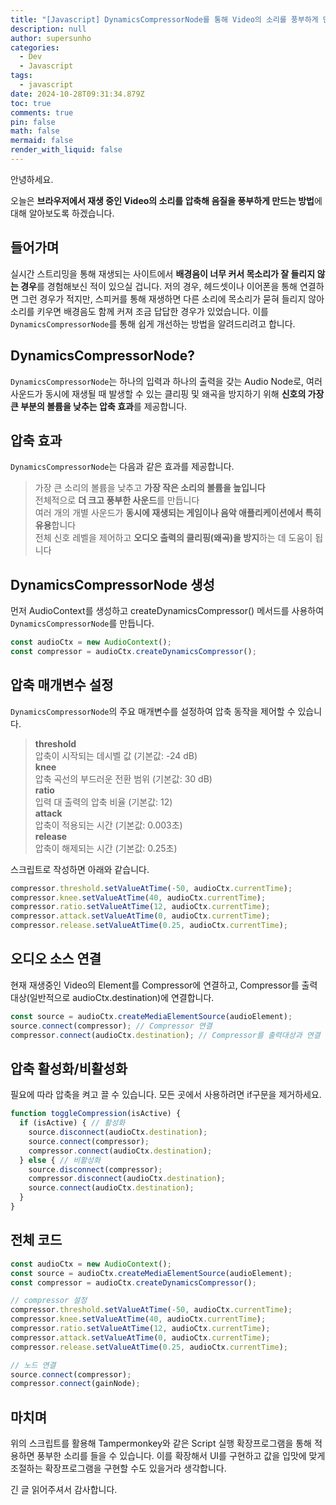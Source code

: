 ```yaml
---
title: "[Javascript] DynamicsCompressorNode를 통해 Video의 소리를 풍부하게 만들기"
description: null
author: supersunho
categories:
  - Dev
  - Javascript
tags:
  - javascript
date: 2024-10-28T09:31:34.879Z
toc: true
comments: true
pin: false
math: false
mermaid: false
render_with_liquid: false
---
```

안녕하세요.

오늘은 **브라우저에서 재생 중인 Video의 소리를 압축해 음질을 풍부하게 만드는 방법**에 대해 알아보도록 하겠습니다.

## 들어가며
실시간 스트리밍을 통해 재생되는 사이트에서 **배경음이 너무 커서 목소리가 잘 들리지 않는 경우**를 경험해보신 적이 있으실 겁니다. 저의 경우, 헤드셋이나 이어폰을 통해 연결하면 그런 경우가 적지만, 스피커를 통해 재생하면 다른 소리에 목소리가 묻혀 들리지 않아 소리를 키우면 배경음도 함께 커져 조금 답답한 경우가 있었습니다. 이를 `DynamicsCompressorNode`를 통해 쉽게 개선하는 방법을 알려드리려고 합니다.

## DynamicsCompressorNode?
`DynamicsCompressorNode`는 하나의 입력과 하나의 출력을 갖는 Audio Node로, 여러 사운드가 동시에 재생될 때 발생할 수 있는 클리핑 및 왜곡을 방지하기 위해 **신호의 가장 큰 부분의 볼륨을 낮추는 압축 효과**를 제공합니다. 

## 압축 효과
`DynamicsCompressorNode`는 다음과 같은 효과를 제공합니다.
>가장 큰 소리의 볼륨을 낮추고 **가장 작은 소리의 볼륨을 높입니다**
<br />전체적으로 **더 크고 풍부한 사운드**를 만듭니다
<br />여러 개의 개별 사운드가 **동시에 재생되는 게임이나 음악 애플리케이션에서 특히 유용**합니다
<br />전체 신호 레벨을 제어하고 **오디오 출력의 클리핑(왜곡)을 방지**하는 데 도움이 됩니다

## DynamicsCompressorNode 생성
먼저 AudioContext를 생성하고 createDynamicsCompressor() 메서드를 사용하여 `DynamicsCompressorNode`를 만듭니다.
```javascript
const audioCtx = new AudioContext();
const compressor = audioCtx.createDynamicsCompressor();
```

## 압축 매개변수 설정
`DynamicsCompressorNode`의 주요 매개변수를 설정하여 압축 동작을 제어할 수 있습니다.
>**threshold**
<br/>압축이 시작되는 데시벨 값 (기본값: -24 dB)
<br/>**knee**
<br/>압축 곡선의 부드러운 전환 범위 (기본값: 30 dB)
<br/>**ratio**
<br/>입력 대 출력의 압축 비율 (기본값: 12)
<br/>**attack**
<br/>압축이 적용되는 시간 (기본값: 0.003초)
<br/>**release**
<br/>압축이 해제되는 시간 (기본값: 0.25초)

스크립트로 작성하면 아래와 같습니다.
```javascript
compressor.threshold.setValueAtTime(-50, audioCtx.currentTime);
compressor.knee.setValueAtTime(40, audioCtx.currentTime);
compressor.ratio.setValueAtTime(12, audioCtx.currentTime);
compressor.attack.setValueAtTime(0, audioCtx.currentTime);
compressor.release.setValueAtTime(0.25, audioCtx.currentTime);
```

## 오디오 소스 연결
현재 재생중인 Video의 Element를 Compressor에 연결하고, Compressor를 출력 대상(일반적으로 audioCtx.destination)에 연결합니다.
```javascript
const source = audioCtx.createMediaElementSource(audioElement);
source.connect(compressor); // Compressor 연결
compressor.connect(audioCtx.destination); // Compressor를 출력대상과 연결
```

## 압축 활성화/비활성화
필요에 따라 압축을 켜고 끌 수 있습니다. 모든 곳에서 사용하려면 if구문을 제거하세요.
```javascript
function toggleCompression(isActive) {
  if (isActive) { // 활성화
    source.disconnect(audioCtx.destination);
    source.connect(compressor);
    compressor.connect(audioCtx.destination);
  } else { // 비활성화
    source.disconnect(compressor);
    compressor.disconnect(audioCtx.destination);
    source.connect(audioCtx.destination);
  }
}
```

## 전체 코드
```javascript
const audioCtx = new AudioContext();
const source = audioCtx.createMediaElementSource(audioElement);
const compressor = audioCtx.createDynamicsCompressor();

// compressor 설정
compressor.threshold.setValueAtTime(-50, audioCtx.currentTime);
compressor.knee.setValueAtTime(40, audioCtx.currentTime);
compressor.ratio.setValueAtTime(12, audioCtx.currentTime);
compressor.attack.setValueAtTime(0, audioCtx.currentTime);
compressor.release.setValueAtTime(0.25, audioCtx.currentTime);

// 노드 연결
source.connect(compressor);
compressor.connect(gainNode);
```

## 마치며
위의 스크립트를 활용해 Tampermonkey와 같은 Script 실행 확장프로그램을 통해 적용하면 풍부한 소리를 들을 수 있습니다. 이를 확장해서 UI를 구현하고 값을 입맛에 맞게 조절하는 확장프로그램을 구현할 수도 있을거라 생각합니다.

긴 글 읽어주셔서 감사합니다.